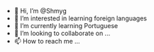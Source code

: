 - 👋 Hi, I’m @Shmyg
- 👀 I’m interested in learning foreign languages
- 🌱 I’m currently learning Portuguese
- 💞️ I’m looking to collaborate on ...
- 📫 How to reach me ...

<!---
Shmyg/Shmyg is a ✨ special ✨ repository because its `README.md` (this file) appears on your GitHub profile.
You can click the Preview link to take a look at your changes.
--->
